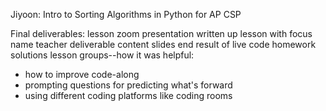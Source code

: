Jiyoon: Intro to Sorting Algorithms in Python for AP CSP


Final deliverables:
lesson
zoom presentation
written up lesson with focus name
teacher deliverable content slides
end result of live code
homework solutions
lesson groups--how it was helpful:
* how to improve code-along
* prompting questions for predicting what's forward
* using different coding platforms like coding rooms
